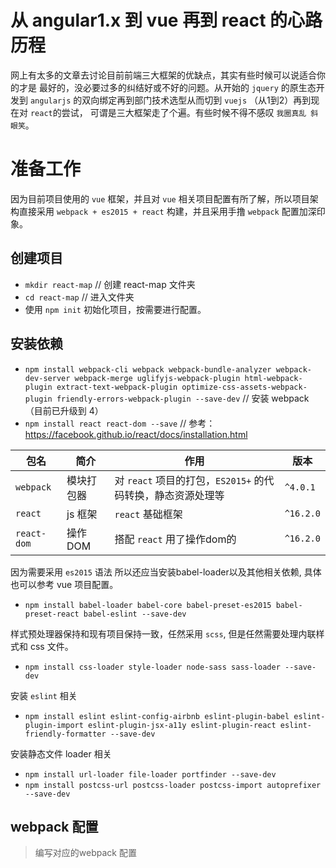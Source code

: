 # 从 angular1.x 到 vue 再到 react 的心路历程

  网上有太多的文章去讨论目前前端三大框架的优缺点，其实有些时候可以说适合你的才是
最好的，没必要过多的纠结好或不好的问题。从开始的 ``jquery`` 的原生态开发到 ``angularjs``
的双向绑定再到部门技术选型从而切到 ``vuejs`` （从1到2）再到现在对 ``react``的尝试，
可谓是三大框架走了个遍。有些时候不得不感叹 `我圈真乱 斜眼笑`。

# 准备工作

  因为目前项目使用的 `vue` 框架，并且对 `vue` 相关项目配置有所了解，所以项目架构直接采用
`webpack + es2015 + react` 构建，并且采用手撸 `webpack` 配置加深印象。

## 创建项目

* ``mkdir react-map`` // 创建 react-map 文件夹
* ``cd react-map`` // 进入文件夹
* 使用 ``npm init`` 初始化项目，按需要进行配置。

## 安装依赖

* ``npm install webpack-cli webpack webpack-bundle-analyzer webpack-dev-server webpack-merge uglifyjs-webpack-plugin html-webpack-plugin extract-text-webpack-plugin optimize-css-assets-webpack-plugin friendly-errors-webpack-plugin --save-dev`` // 安装 webpack （目前已升级到 4）
* ``npm install react react-dom --save`` // 参考：https://facebook.github.io/react/docs/installation.html

| 包名 | 简介 | 作用 | 版本 |
| --- | --- | --- | --- |
| `webpack` | 模块打包器 | 对 `react` 项目的打包，`ES2015+` 的代码转换，静态资源处理等 | `^4.0.1` |
| `react` | js 框架 | `react` 基础框架 | `^16.2.0` |
| `react-dom` | 操作 DOM | 搭配 `react` 用了操作dom的 | `^16.2.0` |

因为需要采用 `es2015` 语法 所以还应当安装babel-loader以及其他相关依赖, 具体也可以参考 vue 项目配置。

* ``npm install babel-loader babel-core babel-preset-es2015 babel-preset-react babel-eslint --save-dev``

样式预处理器保持和现有项目保持一致，任然采用 ``scss``, 但是任然需要处理内联样式和 css 文件。

* ``npm install css-loader style-loader node-sass sass-loader --save-dev``

安装 ``eslint`` 相关

* ``npm install eslint eslint-config-airbnb eslint-plugin-babel eslint-plugin-import eslint-plugin-jsx-a11y eslint-plugin-react eslint-friendly-formatter --save-dev``

安装静态文件 loader 相关

* ``npm install url-loader file-loader portfinder --save-dev``
* ``npm install postcss-url postcss-loader postcss-import autoprefixer --save-dev``

## webpack 配置

> 编写对应的webpack 配置